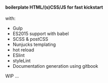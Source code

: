 
####  boilerplate HTML/(s)CSS/JS for fast kickstart

with: 

- Gulp
- ES2015 support with babel
- SCSS & postCSS
- Nunjucks templating
- hot reload
- ESlint
- styleLint
- Documentation generation using gitbook

WIP ... 
